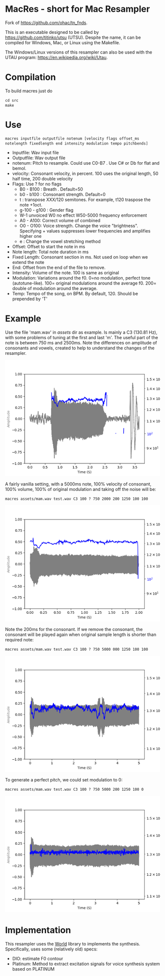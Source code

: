 # MacRes - short for Mac Resampler

Fork of https://github.com/ohac/tn_fnds.

This is an executable designed to be called by https://github.com/titinko/utsu (UTSU).
Despite the name, it can be compiled for Windows, Mac, or Linux using the Makefile.

The Windows/Linux versions of this resampler can also be used with the UTAU program:
https://en.wikipedia.org/wiki/Utau.


# Compilation

To build macres just do
```
cd src
make
```


# Use

```
macres inputfile outputfile notenum [velocity flags offset_ms notelength fixedlength end intensity modulation tempo pitchbends]
```

* Inputfile: Wav input file
* Outputfile: Wav output file
* notenum: Pitch to resample. Could use C0-B7 . Use C# or Db for flat and bemol.
* velocity: Consonant velocity, in percent. 100 uses the original length, 50 half time, 200 double velocity
* Flags: Use ? for no flags
  * B0 - B100 : Breath . Default=50
  * b0 - b100 : Consonant strength. Default=0
  * t<XXX> : transpose XXX/120 semitones. For example, t120 traspose the note +1oct. 
  * g-100 - g100 : Gender flag
  * W-1 unvoiced W0 no effect W50-5000 frequency enforcement
  * A0 - A100: Correct volume of combined
  * O0 - O100: Voice strength. Change the voice "brightness". Specifying + values suppresses lower frequencies and amplifies higher one
  * e : Change the vowel stretching method
* Offset: Offset to start the note in ms 
* Note length: Total note duration in ms
* Fixed Length: Consonant section in ms. Not used on loop when we extend the note 
* End: Offset from the end of the file to remove.
* Intensity: Volume of the note. 100 is same as original
* Modulation: Variations around the f0. 0=no modulation, perfect tone (autotune-like). 100= original modulations around the average f0. 200= double of modulation around the average.
* Temp: Tempo of the song, on BPM. By default, 120. Should be prepended by 'T'

# Example

Use the file 'mam.wav' in *assets* dir as example. Is mainly a C3 (130.81 Hz), with some problems of tuning at the first and last 'm'. The useful part of the note is between 750 ms and 2500ms.
Note the differences on amplitude of consonants and vowels, created to help to understand the changes of the resampler.

![Mam spectrograph](assets/mam.png)

A fairly vanilla setting, with a 5000ms note, 100% velocity of consonant, 100% volume, 100% of original modulation and taking off the noise will be:
```
macres assets/mam.wav test.wav C3 100 ? 750 2000 200 1250 100 100
```

![Eg.1](assets/eg_1.png)

Note the 200ms for the consonant. If we remove the consonant, the consonant will be played again when original sample length is shorter than required note:

```
macres assets/mam.wav test.wav C3 100 ? 750 5000 000 1250 100 100
```

![Eg.2](assets/eg_2.png)

To generate a perfect pitch, we could set modulation to 0:
```
macres assets/mam.wav test.wav C3 100 ? 750 5000 200 1250 100 0
```
![Eg.3](assets/eg_3.png)

# Implementation

This resampler uses the  [World](https://github.com/mmorise/World) library to implements the synthesis.
Specifically, uses some (relatively old) specs:

* DIO: estimate F0 contour
* Platinum: Method to extract excitation signals for voice synthesis system based on PLATINUM

